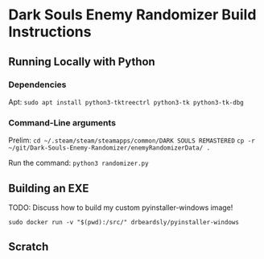 # Dark Souls Enemy Randomizer Build Instructions

## Running Locally with Python

### Dependencies 

Apt:
`sudo apt install python3-tktreectrl python3-tk python3-tk-dbg`


### Command-Line arguments

Prelim:
`cd ~/.steam/steam/steamapps/common/DARK SOULS REMASTERED`
`cp -r ~/git/Dark-Souls-Enemy-Randomizer/enemyRandomizerData/ .`

Run the command:
`python3 randomizer.py`

## Building an EXE

TODO: Discuss how to build my custom pyinstaller-windows image!

`sudo docker run -v "$(pwd):/src/" drbeardsly/pyinstaller-windows`

## Scratch


